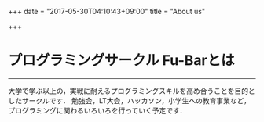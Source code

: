 +++
date = "2017-05-30T04:10:43+09:00"
title = "About us"

+++

# プログラミングサークル Fu-Barとは
<hr />

大学で学ぶ以上の，実戦に耐えるプログラミングスキルを高め合うことを目的としたサークルです．
勉強会，LT大会，ハッカソン，小学生への教育事業など，プログラミングに関わるいろいろを行っていく予定です．

